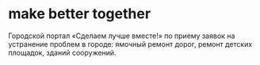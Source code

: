 # make better together
 Городской портал «Сделаем лучше вместе!» по приему заявок на устранение проблем в городе: ямочный ремонт дорог, ремонт детских площадок, зданий сооружений.
